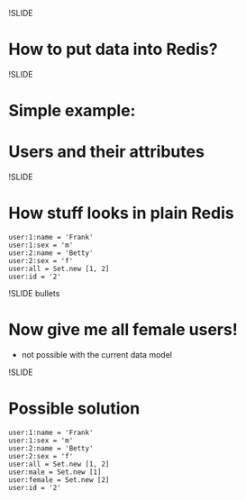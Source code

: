 !SLIDE
# How to put data into Redis? #

!SLIDE
# Simple example: #
# Users and their attributes #

!SLIDE
# How stuff looks in plain Redis #
    user:1:name = 'Frank'
    user:1:sex = 'm'
    user:2:name = 'Betty'
    user:2:sex = 'f'
    user:all = Set.new [1, 2]
    user:id = '2'

!SLIDE bullets
# Now give me all female users! #
* not possible with the current data model

!SLIDE
# Possible solution #
    user:1:name = 'Frank'
    user:1:sex = 'm'
    user:2:name = 'Betty'
    user:2:sex = 'f'
    user:all = Set.new [1, 2]
    user:male = Set.new [1]
    user:female = Set.new [2]
    user:id = '2'
